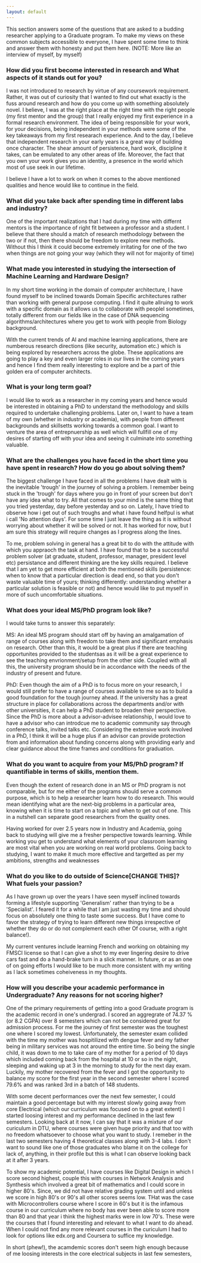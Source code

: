 ```yaml
---
layout: default 
---
```


This section answers some of the questions that are asked to a budding researcher applying to a Graduate program. To make my views on these common subjects accessible to everyone, I have spent some time to think and answer them with honesty and put them here. (NOTE: More like an interview of myself, by myself)

### <a name="First-ques"></a>How did you first become interested in research and What aspects of it stands out for you?

I was not introduced to research by virtue of any coursework requirement. Rather, it was out of curiosity that I wanted to find out what exactly is the fuss around research and how do you come up with something absolutely novel. I believe, I was at the right place at the right time with the right people (my first mentor and the group) that I really enjoyed my first experience in a formal research environment. The idea of being responsible for your work, for your decisions, being independent in your methods were some of the key takeaways from my first researach experience. And to the day, I believe that independent research in your early years is a great way of building once character. The shear amount of persistence, hard work, discipline it takes, can be emulated to any other areas of life. Moreover, the fact that you own your work gives you an identity, a presence in the world which most of use seek in our lifetime. 

I believe I have a lot to work on when it comes to the above mentioned qualities and hence would like to continue in the field.
### What did you take back after spending time in different labs and industry?

One of the important realizations that I had during my time with differnt mentors is the importance of right fit between a professor and a student. I believe that there should a match of research methodology between the two or if not, then there should be freedom to explore new methods. Without this I think it could become extremely irritating for one of the two when things are not going your way (which they will not for majority of time)

### What made you interested in studying the intersection of Machine Learning and Hardware Design?

In my short time working in the domain of computer architecture, I have found myself to be inclined towards Domain Specific architectures rather than working with general purpose computing. I find it quite allruing to work with a specific domain as it allows us to collaborate with peoplel sometimes, totally different from our fields like in the case of DNA sequencing algorithms/architectures where you get to work with people from Biology background.

With the current trends of AI and machine learning applications, there are numberous research directions (like security, automation etc.) which is being explored by researchers across the globe. These applications are going to play a key and even larger roles in our lives in the coming years and hence I find them really interesting to explore and be a part of thie golden era of computer architects. 

### What is your long term goal?

I would like to work as a researcher in my coming years and hence would be interested in obtaining a PhD to understand the methodology and skills required to undertake challenging problems. Later on, I want to have a team of my own (whether in industry or academia), with people from different backgrounds and skillsetts working towards a common goal. I want to venture the area of entrepnuership as well which will fullfill one of my desires of starting off with your idea and seeing it culminate into something valuable.

### What are the challenges you have faced in the short time you have spent in research? How do you go about solving them?

The biggest challenge I have faced in all the problems I have dealt with is the inevitable 'trough' in the journey of solving a problem. I remember being stuck in the 'trough' for days where you go in front of your screen but don't have any idea what to try. All that comes to your mind is the same thing that you tried yesterday, day before yesterday and so on. Lately, I have tried to observe how i get out of such troughs and what i have found helfpul is what i call 'No attention days'. For some time I just leave the thing as it is without worrying about whether it will be solved or not. It has worked for now, but I am sure this strategy will require changes as I progress along the lines.

To me, problem solving in general has a great bit to do with the attitude with which you appraoch the task at hand. I have found that to be a successful problem solver (at graduate, student, professor, manager, president level etc) persistance and different thinking are the key skills required. I believe that I am yet to get more efficient at both the mentioned skills  (persistence: when to know that a particular direction is dead end, so that you don't waste valuable time of yours; thinking differently: understanding whether a particular solution is feasible or not) and hence would like to put myself in more of such uncomfortable situations.

### What does your ideal MS/PhD program look like? 

I would take turns to answer this separately:

MS: An ideal MS program should start off by having an amalgamation of range of courses along with freedom to take them and significant emphasis on research. Other than this, it would be a great plus if there are teaching opportunites provided to the studentsas as it will be a great experience to see the teaching envrionment/setup from the other side. Coupled with all this, the university program should be in accordance with the needs of the industry of present and future. 

PhD: Even though the aim of a PhD is to focus more on your research, I would still prefer to have a range of courses available to me so as to build a good foundation for the tough journey ahead. If the university has a great structure in place for collaborations across the departments and/or with other universities, it can help a PhD student to broaden their perspective. Since the PhD is more about a advisor-advisee relationship, I would love to have a advisor who can introdcue me to academic community say through conference talks, invited talks etc. Considering the extensive work involved in a PhD, I think it will be a huge plus if an advisor can provide protection from and information about funding concerns along with providing early and clear guidance about the time frames and conditions for graduation.

### What do you want to acquire from your MS/PhD program? If quantifiable in terms of skills, mention them.

Even though the extent of research done in an MS or PhD program is not comparable, but for me either of the programs should serve a common purpose, which is to help a researcher learn how to do research. This would mean identifying what are the next-big problems in a particular area, knowing when it is time to start on a topic and when to get out of one. This in a nutshell can separate good researchers from the quality ones.

Having worked for over 2.5 years now in Industry and Academia, going back to studying will give me a fresher perspective towards learning. While working you get to understand what elements of your classroom learning are most vital when you are working on real world problems. Going back to studying, I want to make it much more effective and targetted as per my ambitions, strengths and weaknesses

### What do you like to do outside of Science[CHANGE THIS]? What fuels your passion?

As I have grown up over the years I have seen myself inclined towards forming a lifestyle supporting 'Generalism' rather than trying to be a 'Specialist'. I feared it for a while that I am just wasting my time and should focus on absolutely one thing to taste some success. But I have come to favor the strategy of trying to learn different new things irrespective of whether they do or do not complement each other Of course, with a right balance!).

My current ventures include learning French and working on obtaining my FMSCI license so that I can give a shot to my ever lingering desire to drive cars fast and do a hand-brake turn in a slick manner. In future, or as an one of on going efforts I would like to be much more consistent with my writing as I lack sometimes coheiveness in my thoughts.

### How will you describe your academic performance in Undergraduate? Any reasons for not scoring higher?

One of the primary requirements of getting into a good Graduate program is the academic record in one's undergrad. I scored an aggregrate of 74.37 % (or 8.2 CGPA) over 8 semesters which can not be considered great for admission process. For me the journey of first semester was the toughest one where I scored my lowest. Unfortunately, the semester exam collided with the time my mother was hospitilized with dengue fever and my father being in military services was not around the entire time. So being the single child, it was down to me to take care of my mother for a period of 10 days which included coming back from the hospital at 10 or so in the night, sleeping and waking up at 3 in the morning to study for the next day exam. Luckily, my mother recovered from the fever and I got the opportunity to balance my score for the first year in the second semester where I scored 79.6% and was ranked 3rd in a batch of 148 students.

With some decent performances over the next few semester, I could maintain a good percentage but with my interest slowly going away from core Electrical (which our curriculum was focused on to a great extent) I started loosing interest and my performance declined in the last few semesters. Looking back at it now, I can say that it was a mixture of our curiculum in DTU, where courses were given huge priority and that too with no freedom whatsoever to choose what you want to study. I remeber in the last two semesters having 4 theoretical classes along with 3-4 labs. I don't want to sound like one of those graduates who blame it on the college for lack of, anything, in their profile but this is what I can observe looking back at it after 3 years.

To show my academic potential, I have courses like Digital Design in which I score second highest, couple this with courses in Network Analysis and Synthesis which involved a great bit of mathematics and I could score in higher 80's. Since, we did not have relative grading system until and unless we score in high 80's or 90's all other scores seems low. THat was the case with Microcontrollers course where I score in 60's but it is the infamous course in our curriculum where no body has ever been able to score more than 80 and that year i think the highest marks were in low 70's. These were the courses that I found interesting and relevant to what I want to do ahead. When I could not find any more relevant courses in the curiculum I had to look for options like edx.org and Coursera to suffice my knowledge.

In short (phew!), the acamdemic scores don't seem high enough because of me loosing interests in the core electrical subjects in last few semesters, 
